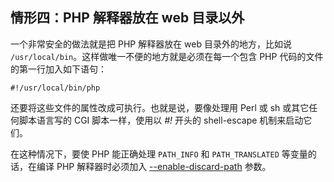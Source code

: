 情形四：PHP 解释器放在 web 目录以外
-----------------------------------

一个非常安全的做法就是把 PHP 解释器放在 web 目录外的地方，比如说
`/usr/local/bin`。这样做唯一不便的地方就是必须在每一个包含 PHP
代码的文件的第一行加入如下语句：

    #!/usr/local/bin/php

还要将这些文件的属性改成可执行。也就是说，要像处理用 Perl 或 sh
或其它任何脚本语言写的 CGI 脚本一样，使用以 *\#!* 开头的 shell-escape
机制来启动它们。

在这种情况下，要使 PHP 能正确处理 `PATH_INFO` 和 `PATH_TRANSLATED`
等变量的话，在编译 PHP 解释器时必须加入
<a href="/configure/about.html#configure.enable-discard-path" class="link">--enable-discard-path</a>
参数。
